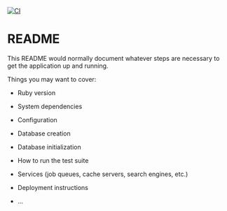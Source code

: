 [![CI](https://github.com/bananastalktome/railstesting/actions/workflows/ci.yml/badge.svg)](https://github.com/bananastalktome/railstesting/actions/workflows/ci.yml)

# README

This README would normally document whatever steps are necessary to get the
application up and running.

Things you may want to cover:

* Ruby version

* System dependencies

* Configuration

* Database creation

* Database initialization

* How to run the test suite

* Services (job queues, cache servers, search engines, etc.)

* Deployment instructions

* ...
